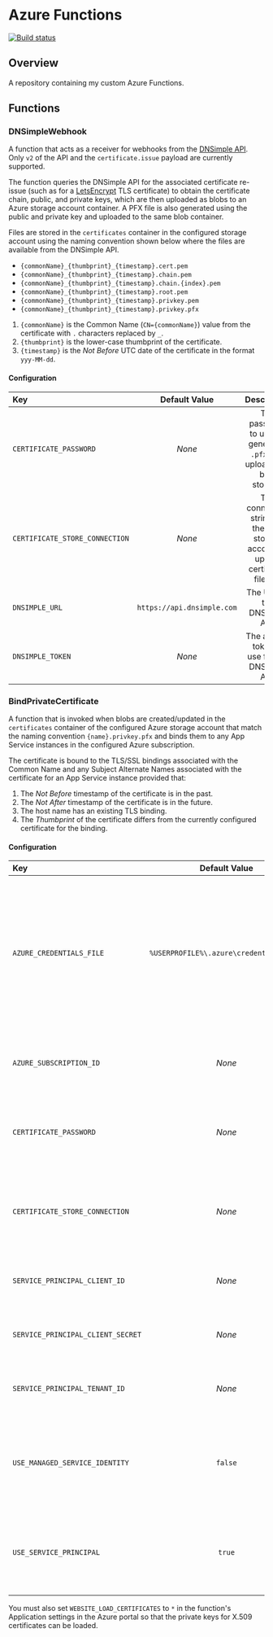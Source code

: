 # Azure Functions

[![Build status](https://github.com/martincostello/azure-functions/workflows/build/badge.svg?branch=master&event=push)](https://github.com/martincostello/azure-functions/actions?query=workflow%3Abuild+branch%3Amaster+event%3Apush)

## Overview

A repository containing my custom Azure Functions.

## Functions

### DNSimpleWebhook

A function that acts as a receiver for webhooks from the [DNSimple API](https://dnsimple.com/webhooks). Only `v2` of the API and the `certificate.issue` payload are currently supported.

The function queries the DNSimple API for the associated certificate re-issue (such as for a [LetsEncrypt](https://letsencrypt.org/) TLS certificate) to obtain the certificate chain, public, and private keys, which are then uploaded as blobs to an Azure storage account container. A PFX file is also generated using the public and private key and uploaded to the same blob container.

Files are stored in the `certificates` container in the configured storage account using the naming convention shown below where the files are available from the DNSimple API.

  * `{commonName}_{thumbprint}_{timestamp}.cert.pem`
  * `{commonName}_{thumbprint}_{timestamp}.chain.pem`
  * `{commonName}_{thumbprint}_{timestamp}.chain.{index}.pem`
  * `{commonName}_{thumbprint}_{timestamp}.root.pem`
  * `{commonName}_{thumbprint}_{timestamp}.privkey.pem`
  * `{commonName}_{thumbprint}_{timestamp}.privkey.pfx`


  1. `{commonName}` is the Common Name (`CN={commonName}`) value from the certificate with `.` characters replaced by `_`.
  1. `{thumbprint}` is the lower-case thumbprint of the certificate.
  1. `{timestamp}` is the _Not Before_ UTC date of the certificate in the format `yyy-MM-dd`.

#### Configuration

| **Key** | **Default Value** | **Description**
|:--|:-:|:-:|
| `CERTIFICATE_PASSWORD` | _None_ | The password to use for generated `.pfx` files uploaded to blob storage. |
| `CERTIFICATE_STORE_CONNECTION` | _None_ | The connection string for the blob storage account to upload certificate files to. |
| `DNSIMPLE_URL` | `https://api.dnsimple.com` | The URL of the DNSimple API. |
| `DNSIMPLE_TOKEN` | _None_ | The access token to use for the DNSimple API. |

### BindPrivateCertificate

A function that is invoked when blobs are created/updated in the `certificates` container of the configured Azure storage account that match the naming convention `{name}.privkey.pfx` and binds them to any App Service instances in the configured Azure subscription.

The certificate is bound to the TLS/SSL bindings associated with the Common Name and any Subject Alternate Names associated with the certificate for an App Service instance provided that:

  1. The _Not Before_ timestamp of the certificate is in the past.
  1. The _Not After_ timestamp of the certificate is in the future.
  1. The host name has an existing TLS binding.
  1. The _Thumbprint_ of the certificate differs from the currently configured certificate for the binding.

#### Configuration

| **Key** | **Default Value** | **Description**
|:--|:-:|:-:|
| `AZURE_CREDENTIALS_FILE` | `%USERPROFILE%\.azure\credentials.json` | The path to the Azure credentials file to use to authenticate with Azure Resource Management APIs if not using Service Principal or Managed Service Identity authentication. |
| `AZURE_SUBSCRIPTION_ID` | _None_ | The Id of the Azure subscription to configure App Services instances in. |
| `CERTIFICATE_PASSWORD` | _None_ | The password associated with the X.509 certificates stored in the Azure storage account. |
| `CERTIFICATE_STORE_CONNECTION` | _None_ | The connection string for the blob storage account which X.509 certificates are stored in. |
| `SERVICE_PRINCIPAL_CLIENT_ID` | _None_ | The client Id to use for Service Principal authentication. |
| `SERVICE_PRINCIPAL_CLIENT_SECRET` | _None_ | The client secret to use for Service Principal authentication. |
| `SERVICE_PRINCIPAL_TENANT_ID` | _None_ | The tenant Id to use for Service Principal authentication. |
| `USE_MANAGED_SERVICE_IDENTITY` | `false` | Whether to use Managed Service Identity authentication with Azure Resource Management APIs. |
| `USE_SERVICE_PRINCIPAL` | `true` | Whether to use a Service Principal for authentication with Azure Resource Management APIs. |

You must also set `WEBSITE_LOAD_CERTIFICATES` to `*` in the function's Application settings in the Azure portal so that the private keys for X.509 certificates can be loaded.
